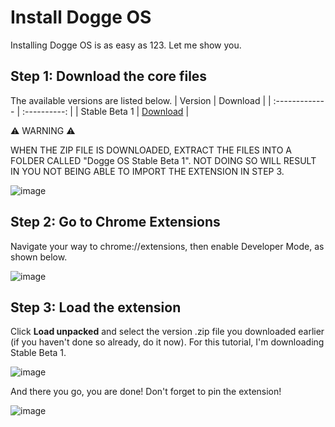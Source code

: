 # Install Dogge OS

Installing Dogge OS is as easy as 123. Let me show you.

## Step 1: Download the core files

The available versions are listed below.
| Version       | Download     | 
| :------------- | :----------: | 
|  Stable Beta 1 |  [Download](https://github.com/doggegamingtime/dogge-os/files/6672375/DoggeOS_StableBeta1.zip)   | 

⚠️ WARNING ⚠️

WHEN THE ZIP FILE IS DOWNLOADED, EXTRACT THE FILES INTO A FOLDER CALLED "Dogge OS Stable Beta 1". NOT DOING SO WILL RESULT IN YOU NOT BEING ABLE TO IMPORT THE EXTENSION IN STEP 3.</span>

![image](https://user-images.githubusercontent.com/63399466/122455869-c9abd580-cfa4-11eb-9523-484540032233.png)

## Step 2: Go to Chrome Extensions

Navigate your way to chrome://extensions, then enable Developer Mode, as shown below.

![image](https://user-images.githubusercontent.com/63399466/122453484-50ab7e80-cfa2-11eb-87ad-36a058b0aaba.png)

## Step 3: Load the extension

Click **Load unpacked** and select the version .zip file you downloaded earlier (if you haven't done so already, do it now). For this tutorial, I'm downloading Stable Beta 1.

![image](https://user-images.githubusercontent.com/63399466/122454526-679ea080-cfa3-11eb-885a-ccd56e4d4f90.png)

And there you go, you are done! Don't forget to pin the extension!

![image](https://user-images.githubusercontent.com/63399466/122456132-1b546000-cfa5-11eb-8e24-d82d298ec0a8.png)
